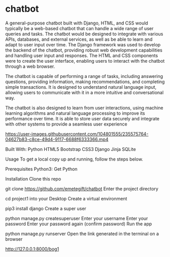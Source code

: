# chatbot
A general-purpose chatbot built with Django, HTML, and CSS would typically be a web-based chatbot that can handle a wide range of user queries and tasks. The chatbot would be designed to integrate with various APIs, databases, and external services, as well as be able to learn and adapt to user input over time.
The Django framework was  used to develop the backend of the chatbot, providing robust web development capabilities and handling user input and responses. The HTML and CSS components were to create the user interface, enabling users to interact with the chatbot through a web browser.

The chatbot is  capable of performing a range of tasks, including answering questions, providing information, making recommendations, and completing simple transactions. It is  designed to understand natural language input, allowing users to communicate with it in a more intuitive and conversational way.

The chatbot is also  designed to learn from user interactions, using machine learning algorithms and natural language processing to improve its performance over time. It is  able to store user data securely and integrate with other systems to provide a seamless user experience

https://user-images.githubusercontent.com/104801555/235575764-04627b83-c8ce-49d4-9117-6688f6333366.mp4






Built With:
Python HTML5 Bootstrap CSS3 Django Jinja SQLite



Usage
To get a local copy up and running, follow the steps below.

Prerequisites
Python3: Get Python

Installation
Clone this repo

git clone https://github.com/emetegift/chatbot
Enter the project directory

cd project1 into your Desktop
Create a virtual environment

pip3 install django
Create a super user

python manage.py createsuperuser
Enter your username
Enter your password
Enter your password again (confirm password)
Run the app

python manage.py runserver
Open the link generated in the terminal on a browser

http://127.0.0.1:8000/bog1

